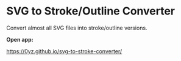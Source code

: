 # SVG to Stroke/Outline Converter
Convert almost all SVG files into stroke/outline versions.

**Open app:**

https://0yz.github.io/svg-to-stroke-converter/
